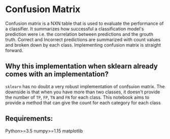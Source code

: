 # Confusion Matrix

Confusion matrix is a NXN table that is used to evaluate the performance of a classifier.
It summarizes how successful a classification model's prediction were i.e. the correlation
between predictions and the grouth truth. 
Correct and Incorrect predictions are summarized with count values and broken down by each class. Implementing confusion matrix 
is straight forward. 

## Why this implementation when sklearn already comes with an implementation?
`sklearn` has no doubt a very robust implementation of confsuion matrix. The downside is that when you have more than two classes,
it doesn't provide the number of `TP`, `FP`, `TN` and `FN` for each class. This notebook aims to provide a method that can give the count for each category for each class


## Requirements:
Python>=3.5
numpy>=1.15
matplotlib
